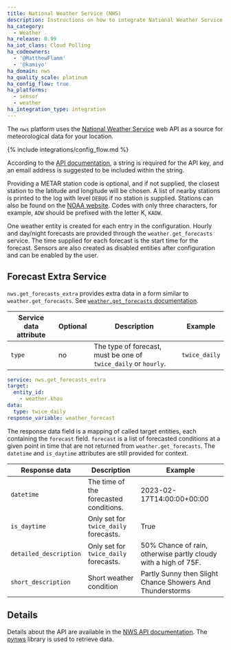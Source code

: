```yaml
---
title: National Weather Service (NWS)
description: Instructions on how to integrate National Weather Service data within Home Assistant.
ha_category:
  - Weather
ha_release: 0.99
ha_iot_class: Cloud Polling
ha_codeowners:
  - '@MatthewFlamm'
  - '@kamiyo'
ha_domain: nws
ha_quality_scale: platinum
ha_config_flow: true
ha_platforms:
  - sensor
  - weather
ha_integration_type: integration
---
```


The `nws` platform uses the [National Weather Service](https://www.weather.gov) web API as a source for meteorological data for your location.

{% include integrations/config_flow.md %}

According to the [API documentation](https://www.weather.gov/documentation/services-web-api/), a string is required for the API key, and an email address is suggested to be included within the string.

Providing a METAR station code is optional, and if not supplied, the closest station to the latitude and longitude will be chosen. A list of nearby stations is printed to the log with level `DEBUG` if no station is supplied. Stations can also be found on the [NOAA website](https://www.cnrfc.noaa.gov/metar.php). Codes with only three characters, for example, `ADW` should be prefixed with the letter K, `KADW`.

One weather entity is created for each entry in the configuration. Hourly and day/night forecasts are provided through the `weather.get_forecasts` service. The time supplied for each forecast is the start time for the forecast. Sensors are also created as disabled entities after configuration and can be enabled by the user.

## Forecast Extra Service

`nws.get_forecasts_extra` provides extra data in a form similar to `weather.get_forecasts`. See [`weather.get_forecasts` documentation](/integrations/weather/#service-weatherget_forecasts).

| Service data attribute | Optional | Description | Example |
| ---------------------- | -------- | ----------- | --------|
| `type` | no | The type of forecast, must be one of `twice_daily` or `hourly`. | `twice_daily`

```yaml
service: nws.get_forecasts_extra
target:
  entity_id:
    - weather.khou
data:
  type: twice_daily
response_variable: weather_forecast
```

The response data field is a mapping of called target entities, each containing the `forecast` field.
`forecast` is a list of forecasted conditions at a given point in time that are not returned from `weather.get_forecasts`.  The `datetime` and `is_daytime` attributes are still provided for context.

| Response data | Description | Example |
| ---------------------- | ----------- | -------- |
| `datetime` | The time of the forecasted conditions. | 2023-02-17T14:00:00+00:00
| `is_daytime` | Only set for `twice_daily` forecasts. | True
| `detailed_description` | Only set for `twice_daily` forecasts. | 50% Chance of rain, otherwise partly cloudy with a high of 75F.
| `short_description` | Short weather condition | Partly Sunny then Slight Chance Showers And Thunderstorms

## Details

Details about the API are available in the [NWS API documentation](https://www.weather.gov/documentation/services-web-api). The [pynws](https://github.com/MatthewFlamm/pynws) library is used to retrieve data.
